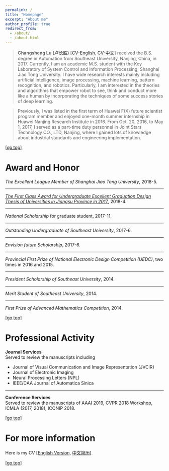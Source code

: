 ```yaml
---
permalink: /
title: "Homepage" 
excerpt: "About me"
author_profile: true
redirect_from: 
  - /about/
  - /about.html
---
```

>**Changsheng Lu (卢长胜)** [[CV-English](https://alanlusun.github.io/files/myCV-EN.pdf), [CV-中文](https://alanlusun.github.io/files/myCV-CN.pdf)] received the B.S. degree in Automation from Southeast University, Nanjing, China, in 2017. Currently, I am an academic M.S. student with the Key Laboratory of System Control and Information Processing, Shanghai Jiao Tong University. <!--My current research interests include artificial intelligence, pattern recognition, image processing and robotics.--> 
I have wide research interests mainly including artificial intelligence, image processing, machine learning, pattern recognition, and robotics. Particularly, I am interested in the theories and algorithms that empower robot to see, think and conduct more like a human by incorporating the techniques of some success stories of deep learning.  

>Previously, I was listed in the first term of Huawei F(X) future scientist program member and enjoyed one-month summer internship in Huawei Nanjing Research Institute in 2016. From Oct. 20, 2016, to May 1, 2017, I served as a part-time duty personnel in Joint Stars Technology CO., LTD, Nanjing, where I gained lots of knowledge about industrial standards and engineering implementation.  

<!-- >I look forward to starting a meaningful and wonderful Ph.D. period and proceeding with the corresponding exercise after my M.S. graduation in 2020. It would be very grateful for your passionate advice~~ -->  

[[go top](https://alanlusun.github.io/)]

Award and Honor
===  
*The Excellent League Member of Shanghai Jiao Tong University*, 2018-5.  

---
*[The First Class Award for Undergraduate Excellent Graduation Design Thesis of Universities in Jiangsu Province in 2017](http://www.jsjyt.gov.cn/xxgk/jcms_files/jcms1/web1/site/art/2018/4/11/art_262_9870.html)*, 2018-4.  

---
*National Scholarship* for graduate student, 2017-11.  

---
*Outstanding Undergraduate of Southeast University*, 2017-6.  

---
*Envision future Scholarship*, 2017-6.

---
*Provincial First Prize of National Electronic Design Competition (UEDC)*, two times in 2016 and 2015.  

---
*President Scholarship of Southeast University*, 2014.

---
*Merit Student of Southeast University*, 2014.

---
*First Prize of Advanced Mathematics Competition*, 2014.  

[[go top](https://alanlusun.github.io/)]  

Professional Activity  
===
**Journal Services**  
Served to review the manuscripts including
- Journal of Visual Communication and Image Representation (JVCIR)
- Journal of Electronic Imaging
- Neural Processing Letters (NPL)
- IEEE/CAA Journal of Automatica Sinica  

---  
**Conference Services**  
Served to review the manuscripts of AAAI 2019, CVPR 2018 Workshop, ICMLA (2017, 2018), ICONIP 2018.

[[go top](https://alanlusun.github.io/)] 


For more information  
===  
Here is my CV [[English Version](https://alanlusun.github.io/files/myCV-EN.pdf), [中文简历](https://alanlusun.github.io/files/myCV-CN.pdf)].

[[go top](https://alanlusun.github.io/)]